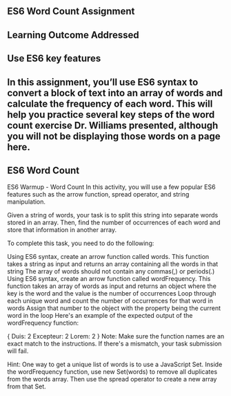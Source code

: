 ES6 Word Count Assignment 
--------------------------
Learning Outcome Addressed
---------------------
Use ES6 key features
-----------------------
In this assignment, you’ll use ES6 syntax to convert a block of text into an array of words and calculate the frequency of each word. This will help you practice several key steps of the word count exercise Dr. Williams presented, although you will not be displaying those words on a page here.
-----------------------
ES6 Word Count
-----------------
ES6 Warmup - Word Count
In this activity, you will use a few popular ES6 features such as the arrow function, spread operator, and string manipulation.

Given a string of words, your task is to split this string into separate words stored in an array. Then, find the number of occurrences of each word and store that information in another array.

To complete this task, you need to do the following:

Using ES6 syntax, create an arrow function called words. This function takes a string as input and returns an array containing all the words in that string
The array of words should not contain any commas(,) or periods(.)
Using ES6 syntax, create an arrow function called wordFrequency. This function takes an array of words as input and returns an object where the key is the word and the value is the number of occurrences
Loop through each unique word and count the number of occurrences for that word in words
Assign that number to the object with the property being the current word in the loop
Here's an example of the expected output of the wordFrequency function:

{
    Duis: 2
    Excepteur: 2
    Lorem: 2
}
Note: Make sure the function names are an exact match to the instructions. If there's a mismatch, your task submission will fail.

Hint: One way to get a unique list of words is to use a JavaScript Set. Inside the wordFrequency function, use new Set(words) to remove all duplicates from the words array. Then use the spread operator to create a new array from that Set.


